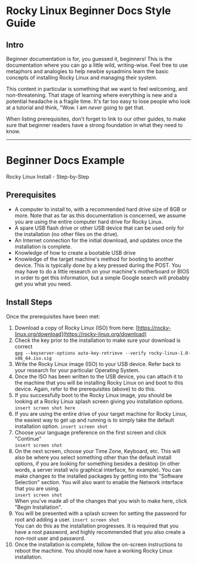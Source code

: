 # Rocky Linux Beginner Docs Style Guide

## Intro

Beginner documentation is for, you guessed it, beginners! This is the documentation where you can go a little wild, writing-wise. Feel free to use metaphors and analogies to help newbie sysadmins learn the basic concepts of installing Rocky Linux and managing their system.

This content in particular is something that we want to feel welcoming, and non-threatening. That stage of learning where everything is new and a potential headache is a fragile time. It's far too easy to lose people who look at a tutorial and think, "Wow. I am *never* going to get that.

When listing prerequisites, don't forget to link to our other guides, to make sure that beginner readers have a strong foundation in what they need to know.

----

# Beginner Docs Example

Rocky Linux Install - Step-by-Step

## Prerequisites

* A computer to install to, with a recommended hard drive size of 8GB or more. Note that as far as this documentation is concerned, we assume you are using the entire computer hard drive for Rocky Linux.
* A spare USB flash drive or other USB device that can be used only for the installation (no other files on the drive).
* An Internet connection for the initial download, and updates once the installation is complete.
* Knowledge of how to create a bootable USB drive
* Knowledge of the target machine's method for booting to another device. This is typically done by a key pressed during the POST. You may have to do a little research on your machine's motherboard or BIOS in order to get this information, but a simple Google search will probably get you what you need.

## Install Steps

Once the prerequisites have been met:

1. Download a copy of Rocky Linux (ISO) from here:  [https://rocky-linux.org/download](https://rocky-linux.org/download)
2. Check the key prior to the installation to make sure your download is correct  
`gpg --keyserver-options auto-key-retrieve --verify rocky-linux-1.0-x86_64.iso.sig`
3. Write the Rocky Linux image (ISO) to your USB device. Refer back to your research for your particular Operating System.
4. Once the ISO has been written to the USB device, you can attach it to the machine that you will be installing Rocky Linux on and boot to this device. Again, refer to the prerequisites (above) to do this.
5. If you successfully boot to the Rocky Linux image, you should be looking at a Rocky Linux splash screen giving you installation options.  
`insert screen shot here`
6. If you are using the entire drive of your target machine for Rocky Linux, the easiest way to get up and running is to simply take the default installation option.
`insert screen shot`
7. Choose your language preference on the first screen and click "Continue"  
`insert screen shot`
8. On the next screen, choose your Time Zone, Keyboard, etc. This will also be where you select something other than the default install options, if you are looking for something besides a desktop (in other words, a server install w/o graphical interface, for example). You can make changes to the installed packages by getting into the "Software Selection" section. You will also want to enable the Network interface that you are using.  
`insert screen shot`  
When you've made all of the changes that you wish to make here, click "Begin Installation".
9. You will be presented with a splash screen for setting the password for root and adding a user.
`insert screen shot`  
You can do this as the installation progresses. It is required that you have a root password, and highly recommended that you also create a non-root user and password.
10. Once the installation is complete, follow the on-screen instructions to reboot the machine. You should now have a working Rocky Linux installation.